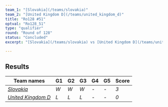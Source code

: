 ```yaml
---
team_1: "[Slovakia](/teams/slovakia)"
team_2: "[United Kingdom D](/teams/united_kingdom_d)"
title: "Ro128 #51"
optval: "Ro128_51"
type: "qualifier"
round: "Round of 128"
status: "Concluded"
excerpt: "[Slovakia](/teams/slovakia) vs [United Kingdom D](/teams/united_kingdom_d)"

---
```

## Results

| Team names | G1 | G2 | G3 | G4 | G5 | Score |
| -- | -- | -- | -- | -- | -- | -- |
| *[Slovakia](/teams/slovakia)* | *W* | *W* | *W* | *-* | *-* | *3* |
| *[United Kingdom D](/teams/united_kingdom_d)* | *L* | *L* | *L* | *-* | *-* | *0* |
